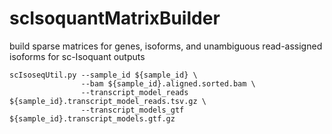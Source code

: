 # scIsoquantMatrixBuilder
build sparse matrices for genes, isoforms, and unambiguous read-assigned isoforms for sc-Isoquant outputs


```
scIsoseqUtil.py --sample_id ${sample_id} \
                --bam ${sample_id}.aligned.sorted.bam \
                --transcript_model_reads ${sample_id}.transcript_model_reads.tsv.gz \
                --transcript_models_gtf ${sample_id}.transcript_models.gtf.gz
```




